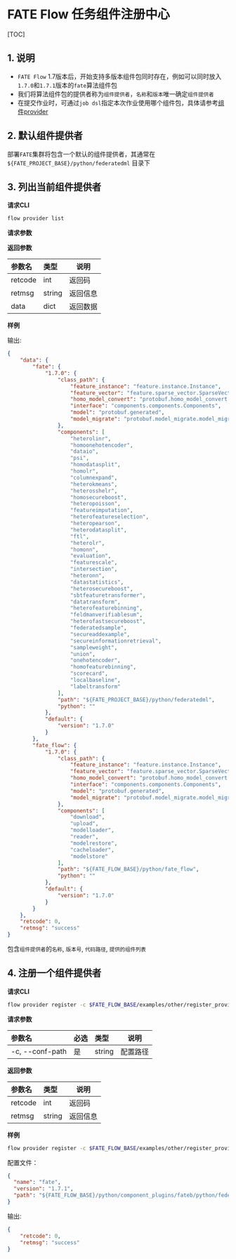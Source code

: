# FATE Flow 任务组件注册中心

[TOC]

## 1. 说明

- `FATE Flow` 1.7版本后，开始支持多版本组件包同时存在，例如可以同时放入`1.7.0`和`1.7.1`版本的`fate`算法组件包
- 我们将算法组件包的提供者称为`组件提供者`，`名称`和`版本`唯一确定`组件提供者`
- 在提交作业时，可通过`job dsl`指定本次作业使用哪个组件包，具体请参考[组件provider](./fate_flow_job_scheduling.zh.md#35-组件provider)

## 2. 默认组件提供者

部署`FATE`集群将包含一个默认的组件提供者，其通常在 `${FATE_PROJECT_BASE}/python/federatedml` 目录下

## 3. 列出当前组件提供者

**请求CLI** 

```bash
flow provider list
```

**请求参数** 

**返回参数** 

| 参数名  | 类型   | 说明     |
| :------ | :----- | -------- |
| retcode | int    | 返回码   |
| retmsg  | string | 返回信息 |
| data    | dict   | 返回数据 |

**样例** 

输出:

```json
{
    "data": {
        "fate": {
            "1.7.0": {
                "class_path": {
                    "feature_instance": "feature.instance.Instance",
                    "feature_vector": "feature.sparse_vector.SparseVector",
                    "homo_model_convert": "protobuf.homo_model_convert.homo_model_convert",
                    "interface": "components.components.Components",
                    "model": "protobuf.generated",
                    "model_migrate": "protobuf.model_migrate.model_migrate"
                },
                "components": [
                    "heterolinr",
                    "homoonehotencoder",
                    "dataio",
                    "psi",
                    "homodatasplit",
                    "homolr",
                    "columnexpand",
                    "heterokmeans",
                    "heterosshelr",
                    "homosecureboost",
                    "heteropoisson",
                    "featureimputation",
                    "heterofeatureselection",
                    "heteropearson",
                    "heterodatasplit",
                    "ftl",
                    "heterolr",
                    "homonn",
                    "evaluation",
                    "featurescale",
                    "intersection",
                    "heteronn",
                    "datastatistics",
                    "heterosecureboost",
                    "sbtfeaturetransformer",
                    "datatransform",
                    "heterofeaturebinning",
                    "feldmanverifiablesum",
                    "heterofastsecureboost",
                    "federatedsample",
                    "secureaddexample",
                    "secureinformationretrieval",
                    "sampleweight",
                    "union",
                    "onehotencoder",
                    "homofeaturebinning",
                    "scorecard",
                    "localbaseline",
                    "labeltransform"
                ],
                "path": "${FATE_PROJECT_BASE}/python/federatedml",
                "python": ""
            },
            "default": {
                "version": "1.7.0"
            }
        },
        "fate_flow": {
            "1.7.0": {
                "class_path": {
                    "feature_instance": "feature.instance.Instance",
                    "feature_vector": "feature.sparse_vector.SparseVector",
                    "homo_model_convert": "protobuf.homo_model_convert.homo_model_convert",
                    "interface": "components.components.Components",
                    "model": "protobuf.generated",
                    "model_migrate": "protobuf.model_migrate.model_migrate"
                },
                "components": [
                    "download",
                    "upload",
                    "modelloader",
                    "reader",
                    "modelrestore",
                    "cacheloader",
                    "modelstore"
                ],
                "path": "${FATE_FLOW_BASE}/python/fate_flow",
                "python": ""
            },
            "default": {
                "version": "1.7.0"
            }
        }
    },
    "retcode": 0,
    "retmsg": "success"
}
```

包含`组件提供者`的`名称`, `版本号`, `代码路径`, `提供的组件列表`

## 4. 注册一个组件提供者

**请求CLI** 

```bash
flow provider register -c $FATE_FLOW_BASE/examples/other/register_provider.json
```

**请求参数** 

| 参数名                 | 必选 | 类型   | 说明                             |
| :--------------------- | :--- | :----- | ------------------------------|
| -c, --conf-path          | 是   | string | 配置路径                         |

**返回参数** 

| 参数名  | 类型   | 说明     |
| :------ | :----- | -------- |
| retcode | int    | 返回码   |
| retmsg  | string | 返回信息 |

**样例** 

```bash
flow provider register -c $FATE_FLOW_BASE/examples/other/register_provider.json
```

配置文件：

```json
{
  "name": "fate",
  "version": "1.7.1",
  "path": "${FATE_FLOW_BASE}/python/component_plugins/fateb/python/federatedml"
}
```

输出:

```json
{
    "retcode": 0,
    "retmsg": "success"
}
```
